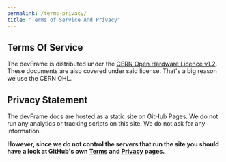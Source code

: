 ```yaml
---
permalink: /terms-privacy/
title: "Terms of Service And Privacy"
---
```


## Terms Of Service
The devFrame is distributed under the [CERN Open Hardware Licence v1.2](https://github.com/goodrobots/devFrame/blob/master/License.md).  These documents are also covered under said license.  That's a big reason we use the CERN OHL.

## Privacy Statement
The devFrame docs are hosted as a static site on GitHub Pages.  We do not run any analytics or tracking scripts on this site.  We do not ask for any information.    

**However, since we do not control the servers that run the site you should have a look at GitHub's own [Terms](https://help.github.com/en/github/site-policy/github-terms-of-service) and [Privacy](https://help.github.com/en/github/site-policy/github-privacy-statement) pages.**
